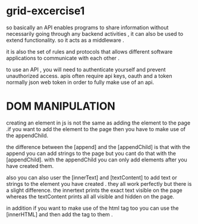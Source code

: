 # grid-excercise1

so basically an API enables programs to share information without necessarily going through any backend activities , it can also be used to extend functionality. so it acts as a middleware . 

it is also the set of rules and protocols that allows different software applications to communicate with each other .

to use an API , you will need to authenticate yourself and prevent unauthorized access. apis often require api keys, oauth and a token normally json web token in order to fully make use of an api.


# DOM MANIPULATION

creating an element in js is not the same as adding the element to the page .if you want to add the element to the page then you have to make use of the appendChild.

the difference between the [append] and the [appendChild] is that with the append you can add strings to the page but you cant do that with the [appendChild]. with the appendChild you can only add elements after you have created them. 

also you can also user the [innerText] and [textContent] to add text or strings to the element you have created . they all work perfectly but there is a slight difference.
the innertext prints the exact text visible on the page whereas the textContent prints all all visible and hidden on the page. 

in addition if you want to make use of the html tag too you can use the [innerHTML] and then add the tag to them . 

